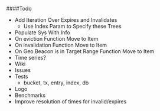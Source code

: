 ####Todo
* Add Iteration Over Expires and Invalidates
    * Use Index Param to Specify these Trees
* Populate Sys With Info
* On eviction Function Move to Item
* On invalidation Function Move to Item
* On Geo Beacon is in Target Range Function Move to Item
* Time series?
* Wiki
* Issues
* Tests
  * bucket, tx, entry, index, db
* Logo
* Benchmarks
* Improve resolution of times for invalid/expires



